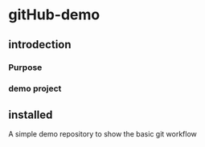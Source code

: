 # gitHub-demo

## introdection

### Purpose

### demo project

## installed

A simple demo repository to show the basic git workflow
